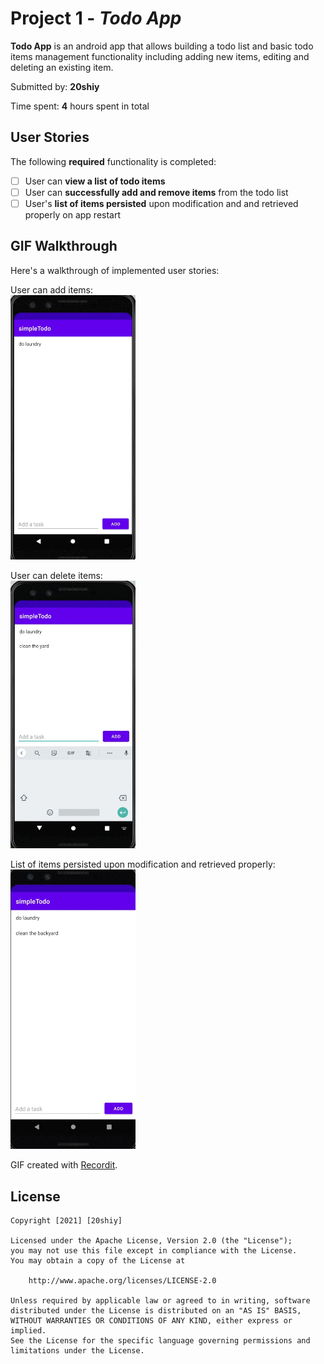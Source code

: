 # Project 1 - *Todo App*

**Todo App** is an android app that allows building a todo list and basic todo items management functionality including adding new items, editing and deleting an existing item.

Submitted by: **20shiy**

Time spent: **4** hours spent in total

## User Stories

The following **required** functionality is completed:

* [ ] User can **view a list of todo items**
* [ ] User can **successfully add and remove items** from the todo list
* [ ] User's **list of items persisted** upon modification and and retrieved properly on app restart

## GIF Walkthrough

Here's a walkthrough of implemented user stories:

User can add items:<br>
<img src="Todo%20App%20GIF%20walkthrough/addItem.gif" width=200><br>

User can delete items:<br>
<img src="Todo%20App%20GIF%20walkthrough/removeItem.gif" width=200><br>

List of items persisted upon modification and retrieved properly:<br>
<img src="Todo%20App%20GIF%20walkthrough/listPersisted.gif" width=200><br>


GIF created with [Recordit](https://recordit.co/).

## License

    Copyright [2021] [20shiy]

    Licensed under the Apache License, Version 2.0 (the "License");
    you may not use this file except in compliance with the License.
    You may obtain a copy of the License at

        http://www.apache.org/licenses/LICENSE-2.0

    Unless required by applicable law or agreed to in writing, software
    distributed under the License is distributed on an "AS IS" BASIS,
    WITHOUT WARRANTIES OR CONDITIONS OF ANY KIND, either express or implied.
    See the License for the specific language governing permissions and
    limitations under the License.
